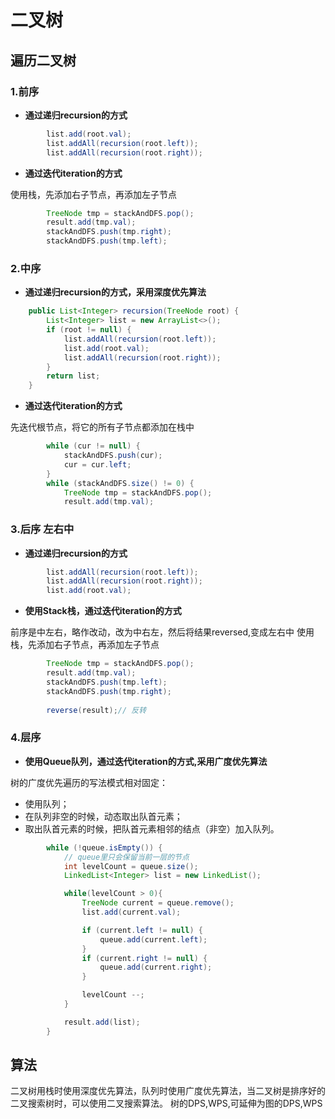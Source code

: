 # 二叉树

## 遍历二叉树

### 1.前序
* <b>通过递归recursion的方式</b>
```java
        list.add(root.val);
        list.addAll(recursion(root.left));
        list.addAll(recursion(root.right));
```
* <b>通过迭代iteration的方式</b>

使用栈，先添加右子节点，再添加左子节点
```java
        TreeNode tmp = stackAndDFS.pop();
        result.add(tmp.val);
        stackAndDFS.push(tmp.right);
        stackAndDFS.push(tmp.left);
```
### 2.中序
* <b>通过递归recursion的方式，采用深度优先算法</b>
```java
    public List<Integer> recursion(TreeNode root) {
        List<Integer> list = new ArrayList<>();
        if (root != null) {
            list.addAll(recursion(root.left));
            list.add(root.val);
            list.addAll(recursion(root.right));
        }
        return list;
    }
```
* <b>通过迭代iteration的方式</b>

先迭代根节点，将它的所有子节点都添加在栈中
```java
        while (cur != null) {
            stackAndDFS.push(cur);
            cur = cur.left;
        }
        while (stackAndDFS.size() != 0) {
            TreeNode tmp = stackAndDFS.pop();
            result.add(tmp.val);
```

### 3.后序 左右中
* <b>通过递归recursion的方式</b>
```java
        list.addAll(recursion(root.left));
        list.addAll(recursion(root.right));
        list.add(root.val);
```
* <b>使用Stack栈，通过迭代iteration的方式</b>

前序是中左右，略作改动，改为中右左，然后将结果reversed,变成左右中
使用栈，先添加右子节点，再添加左子节点
```java
        TreeNode tmp = stackAndDFS.pop();
        result.add(tmp.val);
        stackAndDFS.push(tmp.left);
        stackAndDFS.push(tmp.right);
        
        reverse(result);// 反转
```

### 4.层序
* <b>使用Queue队列，通过迭代iteration的方式,采用广度优先算法</b>

树的广度优先遍历的写法模式相对固定：
* 使用队列；
* 在队列非空的时候，动态取出队首元素；
* 取出队首元素的时候，把队首元素相邻的结点（非空）加入队列。
```java
        while (!queue.isEmpty()) {
            // queue里只会保留当前一层的节点
            int levelCount = queue.size();
            LinkedList<Integer> list = new LinkedList();

            while(levelCount > 0){
                TreeNode current = queue.remove();
                list.add(current.val);

                if (current.left != null) {
                    queue.add(current.left);
                }
                if (current.right != null) {
                    queue.add(current.right);
                }

                levelCount --;
            }

            result.add(list);
        }
```
## 算法
二叉树用栈时使用深度优先算法，队列时使用广度优先算法，当二叉树是排序好的二叉搜索树时，可以使用二叉搜索算法。
树的DPS,WPS,可延伸为图的DPS,WPS